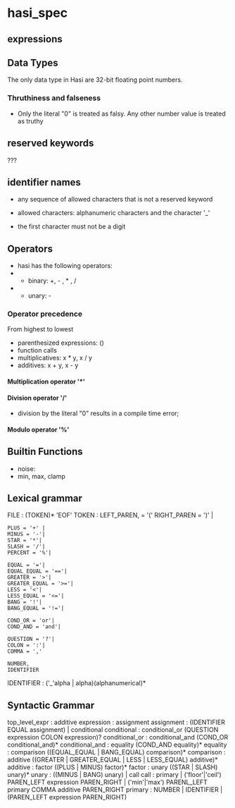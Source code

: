 # hasi_spec

## expressions

## Data Types

The only data type in Hasi are 32-bit floating point numbers.

### Thruthiness and falseness

- Only the literal "0" is treated as falsy. Any other number value is treated as truthy

## reserved keywords

???

## identifier names

- any sequence of allowed characters that is not a reserved keyword

- allowed characters: alphanumeric characters and the character '_'
- the first character must not be a digit

## Operators

- hasi has the following operators:
- - binary: +, - , * , /
- - unary: -

### Operator precedence

From highest to lowest

- parenthesized expressions: (<expression>)
- function calls 
- multiplicatives: x * y, x / y
- additives: x + y, x - y

#### Multiplication operator '*'
#### Division operator '/'

- division by the literal "0" results in a compile time error;

#### Modulo operator '%'


## Builtin Functions

- noise: 
- min, max, clamp


## Lexical grammar

FILE : (TOKEN)* 'EOF'
TOKEN : 
    LEFT_PAREN, = '('
    RIGHT_PAREN = ')' |

    PLUS = '+' |
    MINUS = '-'|
    STAR = '*'|
    SLASH = '/'|
    PERCENT = '%'|

    EQUAL = '='|
    EQUAL_EQUAL = '=='|
    GREATER = '>'|
    GREATER_EQUAL = '>='|
    LESS = '<'|
    LESS_EQUAL = '<='|
    BANG = '!'|
    BANG_EQUAL = '!='|

    COND_OR = 'or'|
    COND_AND = 'and'|

    QUESTION = '?'|
    COLON = ':'|
    COMMA = ','

    NUMBER,
    IDENTIFIER
IDENTIFIER : ('_'alpha | alpha)(alphanumerical)*

## Syntactic Grammar

top_level_expr  : additive
expression      : assignment
assignment      : (IDENTIFIER EQUAL assignment) | conditional
conditional     : conditional_or (QUESTION expression COLON expression)?
conditional_or  : conditional_and (COND_OR conditional_and)*
conditional_and : equality (COND_AND equality)*
equality        : comparison ((EQUAL_EQUAL | BANG_EQUAL) comparison)*
comparison      : additive ((GREATER | GREATER_EQUAL | LESS | LESS_EQUAL) additive)*
additive        : factor ((PLUS | MINUS) factor)*
factor          : unary ((STAR | SLASH) unary)*
unary           : ((MINUS | BANG) unary) | call
call            : primary | ('floor'|'ceil') PAREN_LEFT expression PAREN_RIGHT | ('min'|'max') PARENL_LEFT primary COMMA additive PAREN_RIGHT
primary         : 
    NUMBER | 
    IDENTIFIER | 
    (PAREN_LEFT expression PAREN_RIGHT)